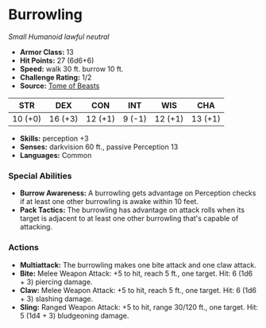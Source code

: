# Burrowling

*Small* *Humanoid* *lawful neutral*

- **Armor Class:** 13
- **Hit Points:** 27 (6d6+6)
- **Speed:** walk 30 ft. burrow 10 ft.
- **Challenge Rating:** 1/2
- **Source:** [Tome of Beasts](https://koboldpress.com/kpstore/product/tome-of-beasts-for-5th-edition-print/)

| STR | DEX | CON | INT | WIS | CHA |
| --- | --- | --- | --- | --- | --- |
| 10 (+0) | 16 (+3) | 12 (+1) | 9 (-1) | 12 (+1) | 13 (+1) |

- **Skills:** perception +3
- **Senses:** darkvision 60 ft., passive Perception 13
- **Languages:** Common
### Special Abilities
- **Burrow Awareness:** A burrowling gets advantage on Perception checks if at least one other burrowling is awake within 10 feet.
- **Pack Tactics:** The burrowling has advantage on attack rolls when its target is adjacent to at least one other burrowling that's capable of attacking.
### Actions
- **Multiattack:** The burrowling makes one bite attack and one claw attack.
- **Bite:** Melee Weapon Attack: +5 to hit, reach 5 ft., one target. Hit: 6 (1d6 + 3) piercing damage.
- **Claw:** Melee Weapon Attack: +5 to hit, reach 5 ft., one target. Hit: 6 (1d6 + 3) slashing damage.
- **Sling:** Ranged Weapon Attack: +5 to hit, range 30/120 ft., one target. Hit: 5 (1d4 + 3) bludgeoning damage.
